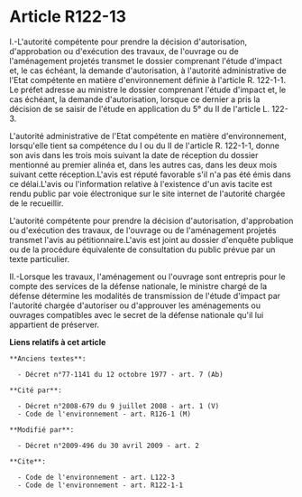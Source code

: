 # Article R122-13

I.-L'autorité compétente pour prendre la décision d'autorisation, d'approbation ou d'exécution des travaux, de l'ouvrage ou
de l'aménagement projetés transmet le dossier comprenant l'étude d'impact et, le cas échéant, la demande d'autorisation, à
l'autorité administrative de l'Etat compétente en matière d'environnement définie à l'article R. 122-1-1. Le préfet adresse
au ministre le dossier comprenant l'étude d'impact et, le cas échéant, la demande d'autorisation, lorsque ce dernier a pris
la décision de se saisir de l'étude en application du 5° du II de l'article L. 122-3.

L'autorité administrative de l'Etat compétente en matière d'environnement, lorsqu'elle tient sa compétence du I ou du II de
l'article R. 122-1-1, donne son avis dans les trois mois suivant la date de réception du dossier mentionné au premier alinéa
et, dans les autres cas, dans les deux mois suivant cette réception.L'avis est réputé favorable s'il n'a pas été émis dans ce
délai.L'avis ou l'information relative à l'existence d'un avis tacite est rendu public par voie électronique sur le site
internet de l'autorité chargée de le recueillir.

L'autorité compétente pour prendre la décision d'autorisation, d'approbation ou d'exécution des travaux, de l'ouvrage ou de
l'aménagement projetés transmet l'avis au pétitionnaire.L'avis est joint au dossier d'enquête publique ou de la procédure
équivalente de consultation du public prévue par un texte particulier. 

II.-Lorsque les travaux, l'aménagement ou l'ouvrage sont entrepris pour le compte des services de la défense nationale, le
ministre chargé de la défense détermine les modalités de transmission de l'étude d'impact par l'autorité chargée d'autoriser
ou d'approuver les aménagements ou ouvrages compatibles avec le secret de la défense nationale qu'il lui appartient de
préserver.

**Liens relatifs à cet article**

	**Anciens textes**:

	  - Décret n°77-1141 du 12 octobre 1977 - art. 7 (Ab)

	**Cité par**:

	  - Décret n°2008-679 du 9 juillet 2008 - art. 1 (V)
	  - Code de l'environnement - art. R126-1 (M)

	**Modifié par**:

	  - Décret n°2009-496 du 30 avril 2009 - art. 2

	**Cite**:

	  - Code de l'environnement - art. L122-3
	  - Code de l'environnement - art. R122-1-1
